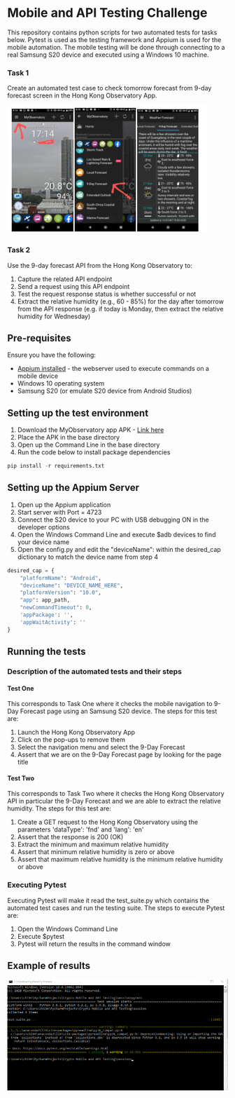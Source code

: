 # Mobile and API Testing Challenge

This repository contains python scripts for two automated tests for tasks below. Pytest is used as the testing framework and Appium is used for the mobile automation. The mobile testing will be done through connecting to a real Samsung S20 device and executed using a Windows 10 machine.

### Task 1
Create an automated test case to check tomorrow forecast from 9-day forecast screen in the Hong Kong Observatory App.

![my screenshot](./example.png)

### Task 2
Use the 9-day forecast API from the Hong Kong Observatory to:
1. Capture the related API endpoint
2. Send a request using this API endpoint
3. Test the request response status is whether successful or not
4. Extract the relative humidity (e.g., 60 - 85%) for the day after tomorrow from the API response (e.g. if today is Monday, then extract the relative humidity for Wednesday)


## Pre-requisites 

Ensure you have the following:
* [Appium installed](https://appium.io/docs/en/about-appium/getting-started/?lang=en) - the webserver used to execute commands on a mobile device
* Windows 10 operating system
* Samsung S20 (or emulate S20 device from Android Studios)

## Setting up the test environment
1. Download the MyObservatory app APK - [Link here](https://m.apkpure.com/myobservatory-%E6%88%91%E7%9A%84%E5%A4%A9%E6%96%87%E5%8F%B0/hko.MyObservatory_v1_0)
2. Place the APK in the base directory
3. Open up the Command Line in the base directory
4. Run the code below to install package dependencies 
```python
pip install -r requirements.txt
```

## Setting up the Appium Server
1. Open up the Appium application
2. Start server with Port = 4723
3. Connect the S20 device to your PC with USB debugging ON in the developer options
4. Open the Windows Command Line and execute $adb devices to find your device name
5. Open the config.py and edit the "deviceName": within the desired_cap dictionary to match the device name from step 4
```python
desired_cap = {
    "platformName": "Android",
    "deviceName": "DEVICE_NAME_HERE",
    "platformVersion": "10.0",
    "app": app_path,
    "newCommandTimeout": 0,
    'appPackage': '',
    'appWaitActivity': ''
}
```

## Running the tests
### Description of the automated tests and their steps
#### Test One
This corresponds to Task One where it checks the mobile navigation to 9-Day Forecast page using an Samsung S20 device. The steps for this test are:
1. Launch the Hong Kong Observatory App
2. Click on the pop-ups to remove them
3. Select the navigation menu and select the 9-Day Forecast
4. Assert that we are on the 9-Day Forecast page by looking for the page title

#### Test Two
This corresponds to Task Two where it checks the Hong Kong Observatory API in particular the 9-Day Forecast and we are able to extract the relative humidity. The steps for this test are:
1. Create a GET request to the Hong Kong Observatory using the parameters 'dataType': 'fnd' and 'lang': 'en'
2. Assert that the response is 200 (OK)
3. Extract the minimum and maximum relative humidity 
4. Assert that minimum relative humidity is zero or above
5. Assert that maximum relative humidity is the minimum relative humidity or above 

### Executing Pytest

Executing Pytest will make it read the test_suite.py which contains the automated test cases and run the testing suite. The steps to execute Pytest are: 
1. Open the Windows Command Line
2. Execute $pytest
5. Pytest will return the results in the command window

## Example of results

![my screenshot](./example_executed.PNG)

